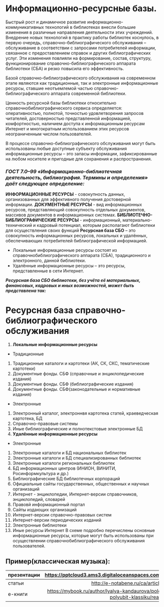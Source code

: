 # Информационно-ресурсные базы.

Быстрый рост и динамичное развитие информационно-коммуникативных технологий в библиотеках внесли большие изменения в различные направления деятельности этих учреждений. Внедрение новых технологий в практику работы библиотек коснулось, в первую очередь, справочно-библиографического обслуживания – обслуживание в соответствии с запросами потребителей информации, связанное с предоставлением справок и других библиографических услуг. Эти изменения повлияли на формирование, состав, структуру, функционирование справочно-библиографического аппарата библиотеки (СБА) и резко повысила его эффективность.

Базой справочно-библиографического обслуживания на современном этапе являются как традиционные, так и электронные информационные ресурсы, ставшие неотъемлемой частью справочно-библиографического аппарата современной библиотеки.

Ценность ресурсной базы библиотеки относительно справочнобиблиографического сервиса определяется: оперативностью, полнотой, точностью удовлетворения запросов читателей, достоверностью представленной информацией, комфортностью, наличием доступа к информационным ресурсам Интернет и многократным использованием этих ресурсов неограниченным числом пользователей.

В процессе справочно-библиографического обслуживания могут быть использованы любые доступные субъекту обслуживания информационные ресурсы – это запасы информации, зафиксированные на любом носителе и пригодные для сохранения и распространения.

### *ГОСТ 7.0–99 «Информационно-библиотечная деятельность, библиография. Термины и определения» даёт следующее определение:*

**ИНФОРМАЦИОННЫЕ РЕСУРСЫ** - совокупность данных, организованных для эффективного получения достоверной информации.
**ДОКУМЕНТНЫЕ РЕСУРСЫ** - вид информационных ресурсов, представляющий совокупность отдельных документов, массивов документов в информационных системах.
**БИБЛИОТЕЧНО-БИБЛИОГРАФИЧЕСКИЕ РЕСУРСЫ** - информационный, материально-технический и кадровый потенциал, которым располагают библиотеки для осуществления своих функций
**Ресурсная база СБО** – это совокупность информационных ресурсов, локальных и удалённых, обеспечивающих потребителей библиографической информацией.
- Локальные информационные ресурсы состоят из справочнобиблиографического аппарата (СБА), традиционного и электронного, данной библиотеки.
- Удалённые информационные ресурсы – это ресурсы, представленные в сети Интернет.

***Ресурсная база СБО библиотеки, без учёта её материальных, финансовых, кадровых и иных возможностей, может быть представлена так:***

# Ресурсная база справочно-библиографического обслуживания
1. **Локальные информационные ресурсы**
- Традиционные
1. Традиционные каталоги и картотеки (АК, СК, СКС, тематические картотеки)
2. Документные фонды. СБФ (справочные и энциклопедические издания)
3. Документные фонды. СБФ (библиографические издания)
4. Документные фонды. СБФ(законодательные и нормативные издания)
- Электронные
1. Электронный каталог, электроннвя картотека статей, краеведческая картотека, БД
2. Справочно-правовые системы
3. Иные библиографические и полнотекстовые электронные БД
2. **Удалённые информационные ресурсы**
- Электронные
1. Электронные каталоги и БД национальных библиотек
2. Электронные каталоги и БД специализированных библиотек
3. Электронные каталоги региональных библиотек
4. БД информационных центров (ИНИОН, ВИНИТИ, Росинформкультура и др.)
5. Библиографические БД библиотечных корпораций
6. Официальные сайты государственных, общественных и научных организаций
7. Интернет - энциклопедии, Интернет-версии справочников, энциклопедий, словарей
8. Правовй информационный портал
9. Сайты издающих организаций
10. Интернет-версии справочно-правовых систем
11. Интернет-версии периодических изданий
12. Электронные библиотеки
13. Иные ресурсы Интернет
В схеме подробно перечислены основные информационные ресурсы, которые могут быть использованы при осуществлении справочнобиблиографического обслуживания пользователей.

## Пример(классическая музыка):
презентации | <https://pptcloud3.ams3.digitaloceanspaces.com/html5ppt/191869/index.html> 
:-------- |:-----:
статьи | <http://e-notabene.ru/ca/article_171.html>
e-книги | <https://mybook.ru/author/lyalya-kandaurova/polchasa-muzyki-kak-ponyat-i-polyubit-klassiku/reader>
